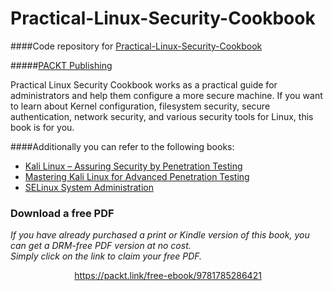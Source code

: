 


# Practical-Linux-Security-Cookbook
####Code repository for [Practical-Linux-Security-Cookbook](https://www.packtpub.com/networking-and-servers/practical-linux-security-cookbook?utm_source=github&utm_medium=repository&utm_campaign=9781785286421)

#####[PACKT Publishing](https://www.packtpub.com)

Practical Linux Security Cookbook works as a practical guide for administrators and help them configure a more secure machine.
If you want to learn about Kernel configuration, filesystem security, secure authentication, network security, and various security tools for Linux, this book is for you.

####Additionally you can refer to the following books:
* [Kali Linux – Assuring Security by Penetration Testing](https://www.packtpub.com/networking-and-servers/kali-linux-%E2%80%93-assuring-security-penetration-testing?utm_source=github&utm_medium=repository&utm_campaign=9781849519489)
* [Mastering Kali Linux for Advanced Penetration Testing](https://www.packtpub.com/networking-and-servers/mastering-kali-linux-advanced-penetration-testing?utm_source=github&utm_medium=repository&utm_campaign=9781782163121)
* [SELinux System Administration](https://www.packtpub.com/networking-and-servers/selinux-system-administration?utm_source=github&utm_medium=repository&utm_campaign=9781783283170)
### Download a free PDF

 <i>If you have already purchased a print or Kindle version of this book, you can get a DRM-free PDF version at no cost.<br>Simply click on the link to claim your free PDF.</i>
<p align="center"> <a href="https://packt.link/free-ebook/9781785286421">https://packt.link/free-ebook/9781785286421 </a> </p>